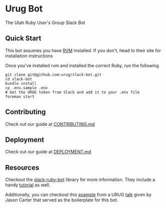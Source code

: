 # Urug Bot

The Utah Ruby User's Group Slack Bot

## Quick Start
This bot assumes you have [RVM](https://rvm.io/) installed. If you don't, head to their site for installation instructions

Once you've installed rvm and installed the correct Ruby, run the following

```
git clone git@github.com:urug/slack-bot.git
cd slack-bot
bundle install
cp .env.sample .env
# Get the URUG token from Slack and add it to your .env file
foreman start
```
## Contributing
Check out our guide at [CONTRIBUTING.md](./CONTRIBUTING.md)

## Deployment
Check out our guide at [DEPLOYMENT.md](./DEPLOYMENT.md)

## Resources
Checkout the [slack-ruby-bot](https://github.com/slack-ruby/slack-ruby-bot) library for more information. They include a handy [tutorial](https://github.com/slack-ruby/slack-ruby-bot/blob/master/TUTORIAL.md) as well.

Additionally, you can checkout this [example](https://github.com/jasonwc/reddit-bot-example) from a URUG [talk](https://github.com/jasonwc/i-for-one-welcome-our-new-robot-overlords) given by Jason Carter that served as the boilerplate for this bot.
